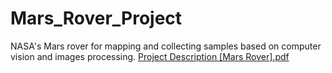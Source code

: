 # Mars_Rover_Project
NASA's Mars rover for mapping and collecting samples based on computer vision and images processing.
[Project Description [Mars Rover].pdf](https://github.com/youssefnashaatt/Mars_Rover_Project/files/11072069/Project.Description.Mars.Rover.pdf)
